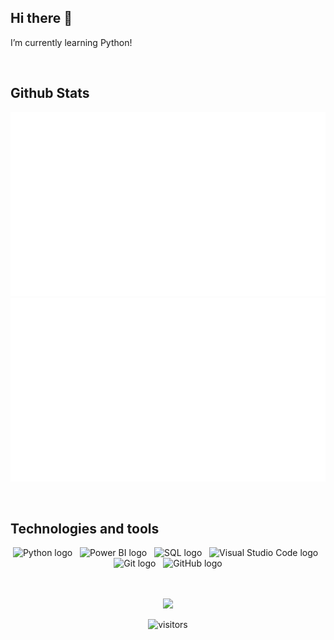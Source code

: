 ## Hi there 👋
I’m currently learning Python! 

<br>
<!-- GITHUB STATUS -->

## Github Stats


<div align="center">
  
<a href="https://github.com/wanderson-blima/GitHub_Stats_Transparent">
  
![Stats Overview](https://raw.githubusercontent.com/wanderson-blima/GitHub_Stats_Transparent/output/generated/overview.svg)
![Most Used Languages](https://raw.githubusercontent.com/wanderson-blima/GitHub_Stats_Transparent/output/generated/languages.svg)

</a>
</div>
<br>

<!-- TECNOLOGIAS -->
## Technologies and tools
<div align="center">

<a name="learning-now"></a>

<img src="https://custom-icon-badges.herokuapp.com/badge/Python-0A0C10?logo=python%20(3)&logoColor=3A76A8&style=for-the-badge" alt="Python logo" title="Python" height="30" />
&nbsp;
<img src="https://img.shields.io/badge/Power%20BI-0A0C10?logo=power%20bi&style=for-the-badge" alt="Power BI logo" title="Power BI" height="30" />
&nbsp;
<img src="https://img.shields.io/badge/SQL-0A0C10?logo=microsoft%20sql%20server&style=for-the-badge" alt="SQL logo" title="SQL" height="30" />
&nbsp;
<img src="https://img.shields.io/badge/VS%20Code-0A0C10?logo=visual-studio-code&logoColor=007ACC&style=for-the-badge" alt="Visual Studio Code logo" title="Visual Studio Code" height="30" />
&nbsp;
<img src="https://img.shields.io/badge/Git-0A0C10?logo=git&logoColor=F05032&style=for-the-badge" alt="Git logo" title="Git" height="30" />
&nbsp;
<img src="https://img.shields.io/badge/GitHub-0A0C10?logo=github&logoColor=FFFFFF&style=for-the-badge" alt="GitHub logo" title="GitHub" height="30" />

<a name="learning-next"></a>
  
</div>
<br>
<br>

<!-- REDES SOCIAIS -->
<div align="center">
    <a href="https://www.linkedin.com/in/wanderson-blima/" target="_blank"><img src="https://img.shields.io/badge/-LinkedIn-%230077B5?style=for-the-badge&logo=linkedin&logoColor=white" height="25" target="_blank"></a>
  
<!-- CONTADOR DE VISITAS -->

![visitors](https://visitor-badge.glitch.me/badge?page_id=wanderson-blima&left_color=0A0C10&right_color=0A0C10)
    
</div>
